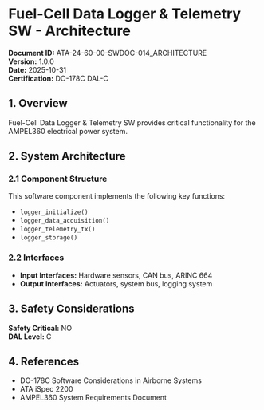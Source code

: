 # Fuel-Cell Data Logger & Telemetry SW - Architecture

**Document ID:** ATA-24-60-00-SWDOC-014_ARCHITECTURE  
**Version:** 1.0.0  
**Date:** 2025-10-31  
**Certification:** DO-178C DAL-C

## 1. Overview

Fuel-Cell Data Logger & Telemetry SW provides critical functionality for the AMPEL360 electrical power system.

## 2. System Architecture

### 2.1 Component Structure

This software component implements the following key functions:

- `logger_initialize()`
- `logger_data_acquisition()`
- `logger_telemetry_tx()`
- `logger_storage()`

### 2.2 Interfaces

- **Input Interfaces:** Hardware sensors, CAN bus, ARINC 664
- **Output Interfaces:** Actuators, system bus, logging system

## 3. Safety Considerations

**Safety Critical:** NO  
**DAL Level:** C

## 4. References

- DO-178C Software Considerations in Airborne Systems
- ATA iSpec 2200
- AMPEL360 System Requirements Document

